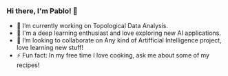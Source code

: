 ### Hi there, I'm Pablo! 👋

- 🔭 I’m currently working on Topological Data Analysis.
- 🌱 I'm a deep learning enthusiast and love exploring new AI applications.
- 👯 I’m looking to collaborate on Any kind of Artifficial Intelligence project, love learning new stuff!
- ⚡ Fun fact: In my free time I love cooking, ask me about some of my recipes!
